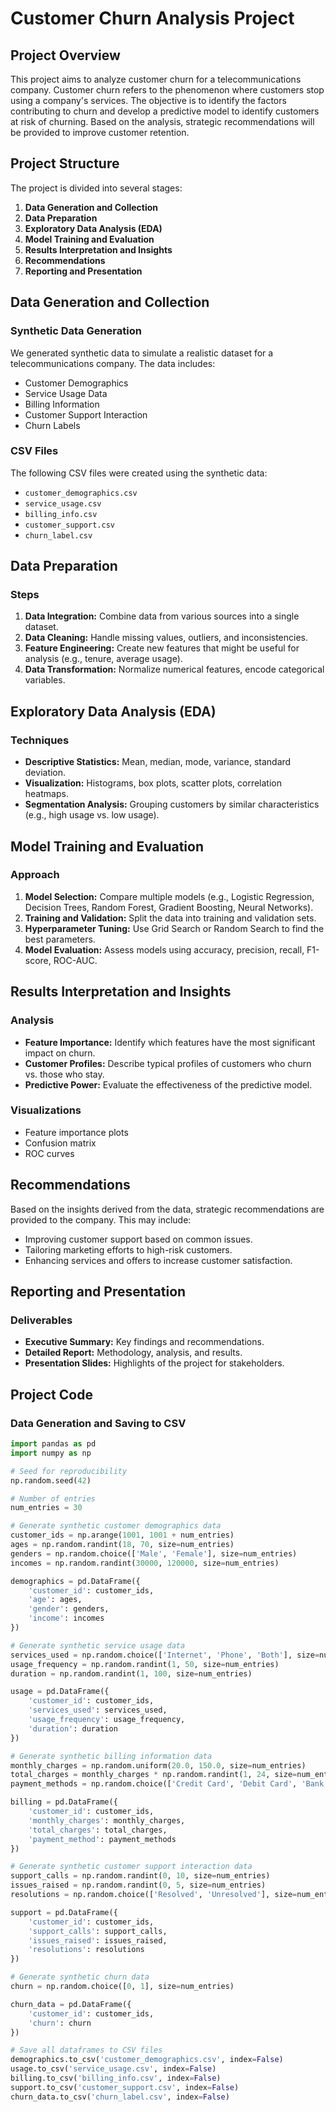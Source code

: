 
# Customer Churn Analysis Project

## Project Overview

This project aims to analyze customer churn for a telecommunications company. Customer churn refers to the phenomenon where customers stop using a company's services. The objective is to identify the factors contributing to churn and develop a predictive model to identify customers at risk of churning. Based on the analysis, strategic recommendations will be provided to improve customer retention.

## Project Structure

The project is divided into several stages:

1. **Data Generation and Collection**
2. **Data Preparation**
3. **Exploratory Data Analysis (EDA)**
4. **Model Training and Evaluation**
5. **Results Interpretation and Insights**
6. **Recommendations**
7. **Reporting and Presentation**

## Data Generation and Collection

### Synthetic Data Generation

We generated synthetic data to simulate a realistic dataset for a telecommunications company. The data includes:

- Customer Demographics
- Service Usage Data
- Billing Information
- Customer Support Interaction
- Churn Labels

### CSV Files

The following CSV files were created using the synthetic data:

- `customer_demographics.csv`
- `service_usage.csv`
- `billing_info.csv`
- `customer_support.csv`
- `churn_label.csv`

## Data Preparation

### Steps

1. **Data Integration:** Combine data from various sources into a single dataset.
2. **Data Cleaning:** Handle missing values, outliers, and inconsistencies.
3. **Feature Engineering:** Create new features that might be useful for analysis (e.g., tenure, average usage).
4. **Data Transformation:** Normalize numerical features, encode categorical variables.

## Exploratory Data Analysis (EDA)

### Techniques

- **Descriptive Statistics:** Mean, median, mode, variance, standard deviation.
- **Visualization:** Histograms, box plots, scatter plots, correlation heatmaps.
- **Segmentation Analysis:** Grouping customers by similar characteristics (e.g., high usage vs. low usage).

## Model Training and Evaluation

### Approach

1. **Model Selection:** Compare multiple models (e.g., Logistic Regression, Decision Trees, Random Forest, Gradient Boosting, Neural Networks).
2. **Training and Validation:** Split the data into training and validation sets.
3. **Hyperparameter Tuning:** Use Grid Search or Random Search to find the best parameters.
4. **Model Evaluation:** Assess models using accuracy, precision, recall, F1-score, ROC-AUC.

## Results Interpretation and Insights

### Analysis

- **Feature Importance:** Identify which features have the most significant impact on churn.
- **Customer Profiles:** Describe typical profiles of customers who churn vs. those who stay.
- **Predictive Power:** Evaluate the effectiveness of the predictive model.

### Visualizations

- Feature importance plots
- Confusion matrix
- ROC curves

## Recommendations

Based on the insights derived from the data, strategic recommendations are provided to the company. This may include:

- Improving customer support based on common issues.
- Tailoring marketing efforts to high-risk customers.
- Enhancing services and offers to increase customer satisfaction.

## Reporting and Presentation

### Deliverables

- **Executive Summary:** Key findings and recommendations.
- **Detailed Report:** Methodology, analysis, and results.
- **Presentation Slides:** Highlights of the project for stakeholders.

## Project Code

### Data Generation and Saving to CSV

```python
import pandas as pd
import numpy as np

# Seed for reproducibility
np.random.seed(42)

# Number of entries
num_entries = 30

# Generate synthetic customer demographics data
customer_ids = np.arange(1001, 1001 + num_entries)
ages = np.random.randint(18, 70, size=num_entries)
genders = np.random.choice(['Male', 'Female'], size=num_entries)
incomes = np.random.randint(30000, 120000, size=num_entries)

demographics = pd.DataFrame({
    'customer_id': customer_ids,
    'age': ages,
    'gender': genders,
    'income': incomes
})

# Generate synthetic service usage data
services_used = np.random.choice(['Internet', 'Phone', 'Both'], size=num_entries)
usage_frequency = np.random.randint(1, 50, size=num_entries)
duration = np.random.randint(1, 100, size=num_entries)

usage = pd.DataFrame({
    'customer_id': customer_ids,
    'services_used': services_used,
    'usage_frequency': usage_frequency,
    'duration': duration
})

# Generate synthetic billing information data
monthly_charges = np.random.uniform(20.0, 150.0, size=num_entries)
total_charges = monthly_charges * np.random.randint(1, 24, size=num_entries)
payment_methods = np.random.choice(['Credit Card', 'Debit Card', 'Bank Transfer', 'E-Wallet'], size=num_entries)

billing = pd.DataFrame({
    'customer_id': customer_ids,
    'monthly_charges': monthly_charges,
    'total_charges': total_charges,
    'payment_method': payment_methods
})

# Generate synthetic customer support interaction data
support_calls = np.random.randint(0, 10, size=num_entries)
issues_raised = np.random.randint(0, 5, size=num_entries)
resolutions = np.random.choice(['Resolved', 'Unresolved'], size=num_entries)

support = pd.DataFrame({
    'customer_id': customer_ids,
    'support_calls': support_calls,
    'issues_raised': issues_raised,
    'resolutions': resolutions
})

# Generate synthetic churn data
churn = np.random.choice([0, 1], size=num_entries)

churn_data = pd.DataFrame({
    'customer_id': customer_ids,
    'churn': churn
})

# Save all dataframes to CSV files
demographics.to_csv('customer_demographics.csv', index=False)
usage.to_csv('service_usage.csv', index=False)
billing.to_csv('billing_info.csv', index=False)
support.to_csv('customer_support.csv', index=False)
churn_data.to_csv('churn_label.csv', index=False)
